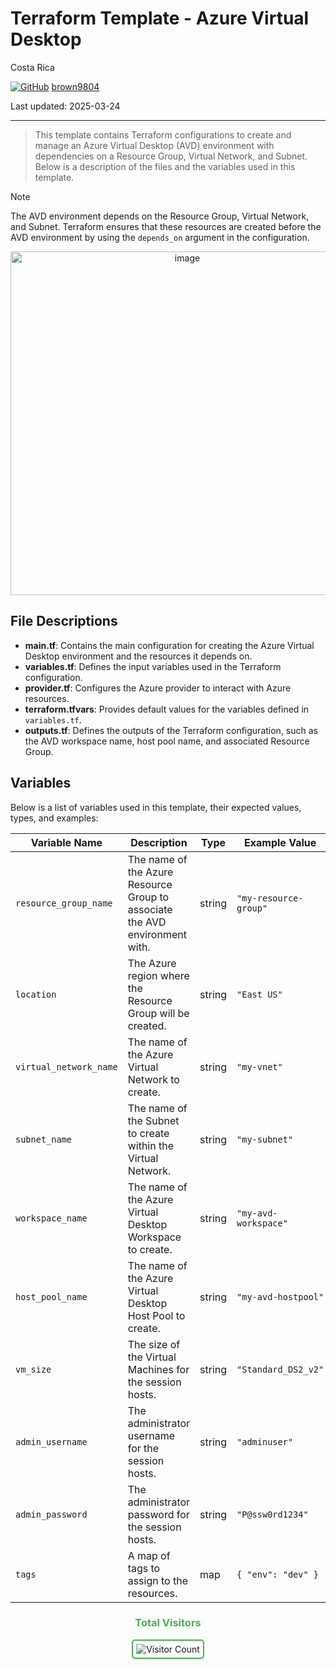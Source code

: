 # Terraform Template - Azure Virtual Desktop

Costa Rica

[![GitHub](https://img.shields.io/badge/--181717?logo=github&logoColor=ffffff)](https://github.com/)
[brown9804](https://github.com/brown9804)

Last updated: 2025-03-24

----------

> This template contains Terraform configurations to create and manage an Azure Virtual Desktop (AVD) environment with dependencies on a Resource Group, Virtual Network, and Subnet. Below is a description of the files and the variables used in this template.

> [!NOTE]
> The AVD environment depends on the Resource Group, Virtual Network, and Subnet. Terraform ensures that these resources are created before the AVD environment by using the `depends_on` argument in the configuration.

<p align="center">
    <img width="550" alt="image" src="">

</p>

## File Descriptions

- **main.tf**: Contains the main configuration for creating the Azure Virtual Desktop environment and the resources it depends on.
- **variables.tf**: Defines the input variables used in the Terraform configuration.
- **provider.tf**: Configures the Azure provider to interact with Azure resources.
- **terraform.tfvars**: Provides default values for the variables defined in `variables.tf`.
- **outputs.tf**: Defines the outputs of the Terraform configuration, such as the AVD workspace name, host pool name, and associated Resource Group.

## Variables

Below is a list of variables used in this template, their expected values, types, and examples:

| Variable Name             | Description                                      | Type   | Example Value         |
|---------------------------|--------------------------------------------------|--------|-----------------------|
| `resource_group_name`     | The name of the Azure Resource Group to associate the AVD environment with. | string | `"my-resource-group"` |
| `location`                | The Azure region where the Resource Group will be created. | string | `"East US"`           |
| `virtual_network_name`    | The name of the Azure Virtual Network to create. | string | `"my-vnet"`           |
| `subnet_name`             | The name of the Subnet to create within the Virtual Network. | string | `"my-subnet"`         |
| `workspace_name`          | The name of the Azure Virtual Desktop Workspace to create. | string | `"my-avd-workspace"`  |
| `host_pool_name`          | The name of the Azure Virtual Desktop Host Pool to create. | string | `"my-avd-hostpool"`   |
| `vm_size`                 | The size of the Virtual Machines for the session hosts. | string | `"Standard_DS2_v2"`   |
| `admin_username`          | The administrator username for the session hosts. | string | `"adminuser"`         |
| `admin_password`          | The administrator password for the session hosts. | string | `"P@ssw0rd1234"`      |
| `tags`                    | A map of tags to assign to the resources.        | map    | `{ "env": "dev" }`    |

<div align="center">
  <h3 style="color: #4CAF50;">Total Visitors</h3>
  <img src="https://profile-counter.glitch.me/brown9804/count.svg" alt="Visitor Count" style="border: 2px solid #4CAF50; border-radius: 5px; padding: 5px;"/>
</div>

